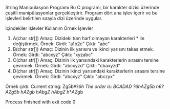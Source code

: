 String Manipülasyon Programı
Bu C programı, bir karakter dizisi üzerinde çeşitli manipülasyonlar gerçekleştirir. Program dört ana işlev içerir ve bu işlevleri belirtilen sırayla dizi üzerinde uygular.

İçindekiler
İşlevler
Kullanım
Örnek
İşlevler
1. A(char str[])
Amaç: Dizideki tüm harf olmayan karakterleri * ile değiştirmek.
Örnek:
Girdi: "a1b2c"
Çıktı: "a*b*c"
2. B(char str[])
Amaç: Dizinin ilk yarısını ve ikinci yarısını takas etmek.
Örnek:
Girdi: "abcxyz"
Çıktı: "xyzabc"
3. C(char str[])
Amaç: Dizinin ilk yarısındaki karakterlerin sırasını tersine çevirmek.
Örnek:
Girdi: "abcxyzd"
Çıktı: "cbaxyzd"
4. D(char str[])
Amaç: Dizinin ikinci yarısındaki karakterlerin sırasını tersine çevirmek.
Örnek:
Girdi: "abcxyz"
Çıktı: "abczyx"

Örnek çıktı: Current string: Zg5bA?*6h The order is: BCADAD
?*6hAZg5b
h6*?AZg5b
h***AZg*b
h***Ab*gZ
h***Ab*gZ
h***AZg*b

Process finished with exit code 0
